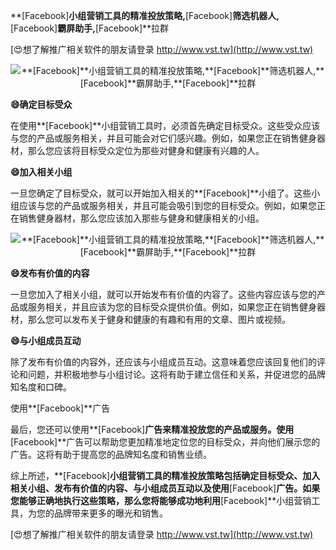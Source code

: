 **[Facebook]**小组营销工具的精准投放策略,**[Facebook]**筛选机器人,**[Facebook]**霸屏助手,**[Facebook]**拉群

[😍想了解推广相关软件的朋友请登录 http://www.vst.tw](http://www.vst.tw)

 <center><img src="https://vst.tw/MP4/tuiguang/png/7.png" alt="**[Facebook]**小组营销工具的精准投放策略,**[Facebook]**筛选机器人,**[Facebook]**霸屏助手,**[Facebook]**拉群"></center>

**😄确定目标受众**

在使用**[Facebook]**小组营销工具时，必须首先确定目标受众。这些受众应该与您的产品或服务相关，并且可能会对它们感兴趣。例如，如果您正在销售健身器材，那么您应该将目标受众定位为那些对健身和健康有兴趣的人。

**😄加入相关小组**

一旦您确定了目标受众，就可以开始加入相关的**[Facebook]**小组了。这些小组应该与您的产品或服务相关，并且可能会吸引到您的目标受众。例如，如果您正在销售健身器材，那么您应该加入那些与健身和健康相关的小组。

 <center><img src="https://vst.tw/MP4/tuiguang/png/1.png" alt="**[Facebook]**小组营销工具的精准投放策略,**[Facebook]**筛选机器人,**[Facebook]**霸屏助手,**[Facebook]**拉群"></center>

**😄发布有价值的内容**

一旦您加入了相关小组，就可以开始发布有价值的内容了。这些内容应该与您的产品或服务相关，并且应该为您的目标受众提供价值。例如，如果您正在销售健身器材，那么您可以发布关于健身和健康的有趣和有用的文章、图片或视频。

**😄与小组成员互动**

除了发布有价值的内容外，还应该与小组成员互动。这意味着您应该回复他们的评论和问题，并积极地参与小组讨论。这将有助于建立信任和关系，并促进您的品牌知名度和口碑。

使用**[Facebook]**广告

最后，您还可以使用**[Facebook]**广告来精准投放您的产品或服务。使用**[Facebook]**广告可以帮助您更加精准地定位您的目标受众，并向他们展示您的广告。这将有助于提高您的品牌知名度和销售业绩。

综上所述，**[Facebook]**小组营销工具的精准投放策略包括确定目标受众、加入相关小组、发布有价值的内容、与小组成员互动以及使用**[Facebook]**广告。如果您能够正确地执行这些策略，那么您将能够成功地利用**[Facebook]**小组营销工具，为您的品牌带来更多的曝光和销售。

[😍想了解推广相关软件的朋友请登录 http://www.vst.tw](http://www.vst.tw)



